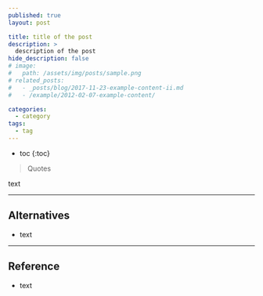 ```yaml
---
published: true
layout: post

title: title of the post
description: >
  description of the post
hide_description: false
# image: 
#   path: /assets/img/posts/sample.png
# related_posts:
#   - _posts/blog/2017-11-23-example-content-ii.md
#   - /example/2012-02-07-example-content/

categories:
  - category
tags:
  - tag
---
```


* toc
{:toc}

> Quotes

text

---
## Alternatives
- text

---
## Reference
- text